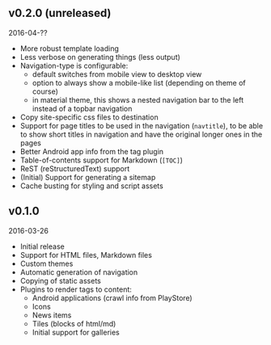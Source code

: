 ## v0.2.0 (unreleased)

2016-04-??

- More robust template loading
- Less verbose on generating things (less output)
- Navigation-type is configurable:
  - default switches from mobile view to desktop view
  - option to always show a mobile-like list (depending on theme of course)
  - in material theme, this shows a nested navigation bar to the left instead
    of a topbar navigation
- Copy site-specific css files to destination
- Support for page titles to be used in the navigation (`navtitle`), to be able
  to show short titles in navigation and have the original longer ones in the pages
- Better Android app info from the tag plugin
- Table-of-contents support for Markdown (`[TOC]`)
- ReST (reStructuredText) support
- (Initial) Support for generating a sitemap
- Cache busting for styling and script assets


## v0.1.0

2016-03-26

- Initial release
- Support for HTML files, Markdown files
- Custom themes
- Automatic generation of navigation
- Copying of static assets
- Plugins to render tags to content:
  - Android applications (crawl info from PlayStore)
  - Icons
  - News items
  - Tiles (blocks of html/md)
  - Initial support for galleries
